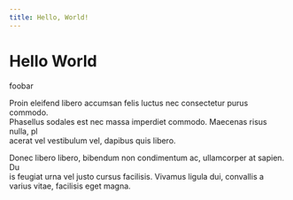 ```yaml
---
title: Hello, World!
---
```


# Hello World

foobar

Proin eleifend libero accumsan felis luctus nec consectetur purus commodo. \
Phasellus sodales est nec massa imperdiet commodo. Maecenas risus nulla, pl\
acerat vel vestibulum vel, dapibus quis libero.

Donec libero libero, bibendum non condimentum ac, ullamcorper at sapien. Du\
is feugiat urna vel justo cursus facilisis. Vivamus ligula dui, convallis a\
 varius vitae, facilisis eget magna.